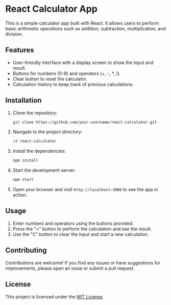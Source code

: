 # React Calculator App

This is a simple calculator app built with React. It allows users to perform basic arithmetic operations such as addition, subtraction, multiplication, and division.

## Features

- User-friendly interface with a display screen to show the input and result.
- Buttons for numbers (0-9) and operators (+, -, \*, /).
- Clear button to reset the calculator.
- Calculation history to keep track of previous calculations.

## Installation

1. Clone the repository:

   ```bash
   git clone https://github.com/your-username/react-calculator.git
   ```

2. Navigate to the project directory:

   ```bash
   cd react-calculator
   ```

3. Install the dependencies:

   ```bash
   npm install
   ```

4. Start the development server:

   ```bash
   npm start
   ```

5. Open your browser and visit `http://localhost:3000` to see the app in action.

## Usage

1. Enter numbers and operators using the buttons provided.
2. Press the "=" button to perform the calculation and see the result.
3. Use the "C" button to clear the input and start a new calculation.

## Contributing

Contributions are welcome! If you find any issues or have suggestions for improvements, please open an issue or submit a pull request.

## License

This project is licensed under the [MIT License](LICENSE).
